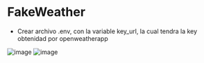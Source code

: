 # FakeWeather

- Crear archivo .env, con la variable key_url, la cual tendra la key obtenidad por openweatherapp

![image](https://user-images.githubusercontent.com/90058402/218536365-bac640b2-a26c-4381-80b0-edf3274d8cd9.png)
![image](https://user-images.githubusercontent.com/90058402/218535985-24fcb2cc-7467-4d19-9ae2-a5c7093eb912.png)



